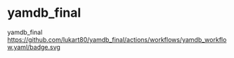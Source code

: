 # yamdb_final
yamdb_final
https://github.com/lukart80/yamdb_final/actions/workflows/yamdb_workflow.yaml/badge.svg
